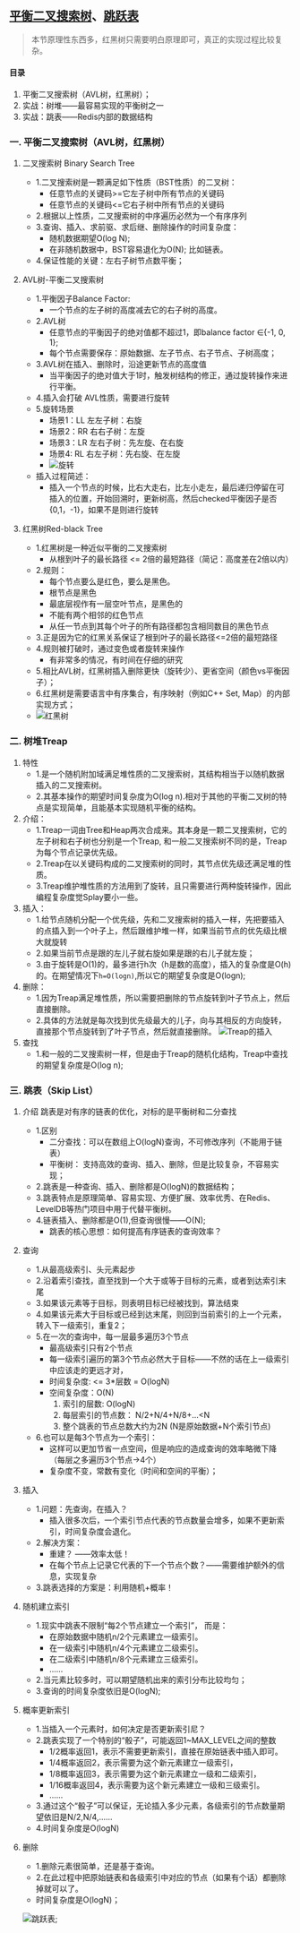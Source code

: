 ## [平衡二叉搜索树](https://zh.wikipedia.org/wiki/%E5%B9%B3%E8%A1%A1%E4%BA%8C%E5%85%83%E6%90%9C%E5%B0%8B%E6%A8%B9)、[跳跃表](https://zh.wikipedia.org/wiki/%E8%B7%B3%E8%B7%83%E5%88%97%E8%A1%A8)
> 本节原理性东西多，红黑树只需要明白原理即可，真正的实现过程比较复杂。

#### 目录
1. 平衡二叉搜索树（AVL树，红黑树）；
2. 实战：树堆——最容易实现的平衡树之一
3. 实战：跳表——Redis内部的数据结构

### 一. 平衡二叉搜索树（AVL树，红黑树）
1. 二叉搜索树 Binary Search Tree
	- 1.二叉搜索树是一颗满足如下性质（BST性质）的二叉树：
		- 任意节点的关键码>=它左子树中所有节点的关键码
		- 任意节点的关键码<=它右子树中所有节点的关键码
	- 2.根据以上性质，二叉搜索树的中序遍历必然为一个有序序列
	- 3.查询、插入、求前驱、求后继、删除操作的时间复杂度：
		- 随机数据期望O(log N);
		- 在非随机数据中，BST容易退化为O(N); 比如链表。
	- 4.保证性能的关键：左右子树节点数平衡； 	
2. AVL树-平衡二叉搜索树
	- 1.平衡因子Balance Factor:
		- 一个节点的左子树的高度减去它的右子树的高度。
	- 2.AVL树
		- 任意节点的平衡因子的绝对值都不超过1，即balance factor &#8712;{-1, 0, 1};
		- 每个节点需要保存：原始数据、左子节点、右子节点、子树高度；
	- 3.AVL树在插入、删除时，沿途更新节点的高度值
		- 当平衡因子的绝对值大于1时，触发树结构的修正，通过旋转操作来进行平衡。
	- 4.插入会打破 AVL性质，需要进行旋转
	- 5.旋转场景
		- 场景1：LL 左左子树：右旋
		- 场景2：RR 右右子树：左旋
		- 场景3：LR 左右子树：先左旋、在右旋
		- 场景4: RL 右左子树：先右旋、在左旋
		- ![旋转](https://upload.wikimedia.org/wikipedia/commons/c/c7/Tree_Rebalancing.png)
	- 插入过程简述：
		- 插入一个节点的时候，比右大走右，比左小走左，最后递归停留在可插入的位置，开始回溯时，更新树高，然后checked平衡因子是否{0,1，-1}，如果不是则进行旋转

3. 红黑树Red-black Tree
	- 1.红黑树是一种近似平衡的二叉搜索树
		- 从根到叶子的最长路径 <= 2倍的最短路径（简记：高度差在2倍以内）
	- 2.规则：
		- 每个节点要么是红色，要么是黑色。
		- 根节点是黑色
		- 最底层视作有一层空叶节点，是黑色的
		- 不能有两个相邻的红色节点
		- 从任一节点到其每个叶子的所有路径都包含相同数目的黑色节点
	- 3.正是因为它的红黑关系保证了根到叶子的最长路径<=2倍的最短路径
	- 4.规则被打破时，通过变色或者旋转来操作
		- 有非常多的情况，有时间在仔细的研究
	- 5.相比AVL树，红黑树插入删除更快（旋转少）、更省空间（颜色vs平衡因子）；
	- 6.红黑树是需要语言中有序集合，有序映射（例如C++ Set, Map）的内部实现方式；
	- ![红黑树](https://upload.wikimedia.org/wikipedia/commons/thumb/6/66/Red-black_tree_example.svg/450px-Red-black_tree_example.svg.png)

### 二. 树堆Treap
1. 特性
	- 1.是一个随机附加域满足堆性质的二叉搜索树，其结构相当于以随机数据插入的二叉搜索树。
	- 2.其基本操作的期望时间复杂度为O(log n).相对于其他的平衡二叉树的特点是实现简单，且能基本实现随机平衡的结构。
2. 介绍：
	- 1.Treap一词由Tree和Heap两次合成来。其本身是一颗二叉搜索树，它的左子树和右子树也分别是一个Treap, 和一般二叉搜索树不同的是，Treap为每个节点记录优先级。
	- 2.Treap在以关键码构成的二叉搜索树的同时，其节点优先级还满足堆的性质。
	- 3.Treap维护堆性质的方法用到了旋转，且只需要进行两种旋转操作，因此编程复杂度觉Splay要小一些。
3. 插入：
	- 1.给节点随机分配一个优先级，先和二叉搜索树的插入一样，先把要插入的点插入到一个叶子上，然后跟维护堆一样，如果当前节点的优先级比根大就旋转
	- 2.如果当前节点是跟的左儿子就右旋如果是跟的右儿子就左旋；
	- 3.由于旋转是O(1)的，最多进行h次（h是数的高度），插入的复杂度是O(h)的。在期望情况下`h=O(logn)`,所以它的期望复杂度是O(logn);
4. 删除：
	- 1.因为Treap满足堆性质，所以需要把删除的节点旋转到叶子节点上，然后直接删除。
	- 2.具体的方法就是每次找到优先级最大的儿子，向与其相反的方向旋转，直接那个节点旋转到了叶子节点，然后就直接删除。
	![Treap的插入](https://pic.leetcode-cn.com/1629111960-hWlQWl-%7B73aa7f62-f875-4285-86cc-c939956deb52%7D.png)
5. 查找
	- 1.和一般的二叉搜索树一样，但是由于Treap的随机化结构，Treap中查找的期望复杂度是O(log n);

### 三. 跳表（Skip List）
1. 介绍	跳表是对有序的链表的优化，对标的是平衡树和二分查找
	- 1.区别
		- 二分查找：可以在数组上O(logN)查询，不可修改序列（不能用于链表）
		- 平衡树： 支持高效的查询、插入、删除，但是比较复杂，不容易实现；
	- 2.跳表是一种查询、插入、删除都是O(logN)的数据结构；
	- 3.跳表特点是原理简单、容易实现、方便扩展、效率优秀、在Redis、LevelDB等热门项目中用于代替平衡树。
	- 4.链表插入、删除都是O(1),但查询很慢——O(N); 
		- 跳表的核心思想：如何提高有序链表的查询效率？
2. 查询
	- 1.从最高级索引、头元素起步
	- 2.沿着索引查找，直至找到一个大于或等于目标的元素，或者到达索引末尾
	- 3.如果该元素等于目标，则表明目标已经被找到，算法结束
	- 4.如果该元素大于目标或已经到达末尾，则回到当前索引的上一个元素，转入下一级索引，重复2；
	- 5.在一次的查询中，每一层最多遍历3个节点
		- 最高级索引只有2个节点
		- 每一级索引遍历的第3个节点必然大于目标——不然的话在上一级索引中应该走的更远才对，
		- 时间复杂度: <= 3*层数 = O(logN)
		- 空间复杂度：O(N)
			1. 索引的层数: O(logN)
			2. 每层索引的节点数： N/2+N/4+N/8+...<N
			3. 整个跳表的节点总数大约为2N (N是原始数据+N个索引节点)
	- 6.也可以是每3个节点为一个索引：
		- 这样可以更加节省一点空间，但是响应的造成查询的效率略微下降（每层之多遍历3个节点->4个）
		- 复杂度不变，常数有变化（时间和空间的平衡）；
3. 插入
	- 1.问题：先查询，在插入？
		- 插入很多次后，一个索引节点代表的节点数量会增多，如果不更新索引，时间复杂度会退化。
	- 2.解决方案：
		- 重建？ ——效率太低！
		- 在每个节点上记录它代表的下一个节点个数？——需要维护额外的信息，实现复杂
	- 3.跳表选择的方案是：利用随机+概率！
4. 随机建立索引
	- 1.现实中跳表不限制“每2个节点建立一个索引”， 而是：
		- 在原始数据中随机n/2个元素建立一级索引。
		- 在一级索引中随机n/4个元素建立二级索引。
		- 在二级索引中随机n/8个元素建立三级索引。
		- ......
	- 2.当元素比较多时，可以期望随机出来的索引分布比较均匀；
	- 3.查询的时间复杂度依旧是O(logN);
5. 概率更新索引
	- 1.当插入一个元素时，如何决定是否更新索引尼？
	- 2.跳表实现了一个特别的“骰子”，可能返回1~MAX_LEVEL之间的整数
		- 1/2概率返回1，表示不需要更新索引，直接在原始链表中插入即可。
		- 1/4概率返回2，表示需要为这个新元素建立一级索引，
		- 1/8概率返回3，表示需要为这个新元素建立一级和二级索引，
		- 1/16概率返回4，表示需要为这个新元素建立一级和三级索引。
		- ......
	- 3.通过这个“骰子”可以保证，无论插入多少元素，各级索引的节点数量期望依旧是N/2,N/4,......
	- 4.时间复杂度是O(logN)
6. 删除
	- 1.删除元素很简单，还是基于查询。
	- 2.在此过程中把原始链表和各级索引中对应的节点（如果有个话）都删除掉就可以了。
	- 时间复杂度是O(logN)；

	![跳跃表](https://upload.wikimedia.org/wikipedia/commons/thumb/8/86/Skip_list.svg/400px-Skip_list.svg.png);




